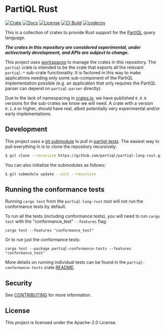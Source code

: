 # PartiQL Rust

[![Crate](https://img.shields.io/crates/v/partiql.svg)](https://crates.io/crates/partiql)
[![Docs](https://docs.rs/partiql/badge.svg)](https://docs.rs/partiql)
[![License](https://img.shields.io/hexpm/l/plug.svg)](https://github.com/partiql/partiql-lang-rust/blob/main/LICENSE)
[![CI Build](https://github.com/partiql/partiql-lang-rust/workflows/CI%20Build/badge.svg)](https://github.com/partiql/partiql-lang-rust/actions?query=workflow%3A%22CI+Build%22)
[![codecov](https://codecov.io/gh/partiql/partiql-lang-rust/branch/main/graph/badge.svg?token=PDCNQZPVBD)](https://codecov.io/gh/partiql/partiql-lang-rust)

This is a collection of crates to provide Rust support for the [PartiQL][partiql] query language.

***The crates in this repository are considered experimental, under active/early development,
and APIs are subject to change.***

This project uses [workspaces][workspaces] to manage the crates in this repository.  The `partiql` crate is intended
to be the crate that exports all the relevant `partiql-*` sub-crate functionality.  It is factored in this way
to make applications needing only some sub-component of the PartiQL implementation possible (e.g. an application
that only requires the PartiQL parser can depend on `partiql-parser` directly).

Due to the lack of namespacing in [crates.io][crates], we have published `0.0.0` versions for the sub-crates we know
we will need.  A crate with a version `0.1.0` or higher, should have real, albeit potentially very experimental and/or
early implementations.

## Development
This project uses a [git submodule](https://git-scm.com/book/en/v2/Git-Tools-Submodules) to pull in 
[partiql-tests](https://github.com/partiql/partiql-tests). The easiest way to pull everything in is to clone the 
repository recursively:

```bash
$ git clone --recursive https://github.com/partiql/partiql-lang-rust.git
```

You can also initialize the submodules as follows:

```bash
$ git submodule update --init --recursive
```

## Running the conformance tests
Running `cargo test` from the `partiql-lang-rust` root will not run the conformance tests by default.

To run all the tests (including conformance tests), you will need to run `cargo test` with the "conformance_test" `--features` flag:

```shell
cargo test --features "conformance_test"
```

Or to run just the conformance tests:

```shell
cargo test --package partiql-conformance-tests --features "conformance_test"
```

More details on running individual tests can be found in the `partiql-conformance-tests` crate [README](partiql-conformance-tests/README.md).

## Security

See [CONTRIBUTING](CONTRIBUTING.md#security-issue-notifications) for more information.

## License

This project is licensed under the Apache-2.0 License.

[partiql]: https://partiql.org/
[workspaces]: https://doc.rust-lang.org/stable/cargo/reference/workspaces.html
[crates]: https://crates.io/policies